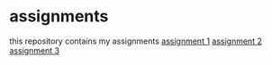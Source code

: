 # assignments
this repository contains my assignments
[assignment 1](https://github.com/SusanneEngelen/assignments/blob/master/Assignment_week_2.ipynb)
[assignment 2](https://github.com/SusanneEngelen/assignments/blob/master/Assignment_week_4.ipynb)
[assignment 3](https://github.com/SusanneEngelen/assignments/blob/master/Assignment_week_5.ipynb)
